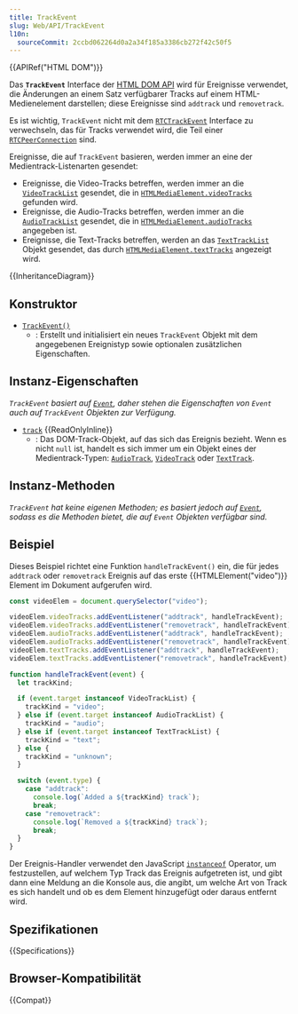 ```yaml
---
title: TrackEvent
slug: Web/API/TrackEvent
l10n:
  sourceCommit: 2ccbd062264d0a2a34f185a3386cb272f42c50f5
---
```


{{APIRef("HTML DOM")}}

Das **`TrackEvent`** Interface der [HTML DOM API](/de/docs/Web/API/HTML_DOM_API) wird für Ereignisse verwendet, die Änderungen an einem Satz verfügbarer Tracks auf einem HTML-Medienelement darstellen; diese Ereignisse sind `addtrack` und `removetrack`.

Es ist wichtig, `TrackEvent` nicht mit dem [`RTCTrackEvent`](/de/docs/Web/API/RTCTrackEvent) Interface zu verwechseln, das für Tracks verwendet wird, die Teil einer [`RTCPeerConnection`](/de/docs/Web/API/RTCPeerConnection) sind.

Ereignisse, die auf `TrackEvent` basieren, werden immer an eine der Medientrack-Listenarten gesendet:

- Ereignisse, die Video-Tracks betreffen, werden immer an die [`VideoTrackList`](/de/docs/Web/API/VideoTrackList) gesendet, die in [`HTMLMediaElement.videoTracks`](/de/docs/Web/API/HTMLMediaElement/videoTracks) gefunden wird.
- Ereignisse, die Audio-Tracks betreffen, werden immer an die [`AudioTrackList`](/de/docs/Web/API/AudioTrackList) gesendet, die in [`HTMLMediaElement.audioTracks`](/de/docs/Web/API/HTMLMediaElement/audioTracks) angegeben ist.
- Ereignisse, die Text-Tracks betreffen, werden an das [`TextTrackList`](/de/docs/Web/API/TextTrackList) Objekt gesendet, das durch [`HTMLMediaElement.textTracks`](/de/docs/Web/API/HTMLMediaElement/textTracks) angezeigt wird.

{{InheritanceDiagram}}

## Konstruktor

- [`TrackEvent()`](/de/docs/Web/API/TrackEvent/TrackEvent)
  - : Erstellt und initialisiert ein neues `TrackEvent` Objekt mit dem angegebenen Ereignistyp sowie optionalen zusätzlichen Eigenschaften.

## Instanz-Eigenschaften

_`TrackEvent` basiert auf [`Event`](/de/docs/Web/API/Event), daher stehen die Eigenschaften von `Event` auch auf `TrackEvent` Objekten zur Verfügung._

- [`track`](/de/docs/Web/API/TrackEvent/track) {{ReadOnlyInline}}
  - : Das DOM-Track-Objekt, auf das sich das Ereignis bezieht. Wenn es nicht `null` ist, handelt es sich immer um ein Objekt eines der Medientrack-Typen: [`AudioTrack`](/de/docs/Web/API/AudioTrack), [`VideoTrack`](/de/docs/Web/API/VideoTrack) oder [`TextTrack`](/de/docs/Web/API/TextTrack).

## Instanz-Methoden

_`TrackEvent` hat keine eigenen Methoden; es basiert jedoch auf [`Event`](/de/docs/Web/API/Event), sodass es die Methoden bietet, die auf `Event` Objekten verfügbar sind._

## Beispiel

Dieses Beispiel richtet eine Funktion `handleTrackEvent()` ein, die für jedes `addtrack` oder `removetrack` Ereignis auf das erste {{HTMLElement("video")}} Element im Dokument aufgerufen wird.

```js
const videoElem = document.querySelector("video");

videoElem.videoTracks.addEventListener("addtrack", handleTrackEvent);
videoElem.videoTracks.addEventListener("removetrack", handleTrackEvent);
videoElem.audioTracks.addEventListener("addtrack", handleTrackEvent);
videoElem.audioTracks.addEventListener("removetrack", handleTrackEvent);
videoElem.textTracks.addEventListener("addtrack", handleTrackEvent);
videoElem.textTracks.addEventListener("removetrack", handleTrackEvent);

function handleTrackEvent(event) {
  let trackKind;

  if (event.target instanceof VideoTrackList) {
    trackKind = "video";
  } else if (event.target instanceof AudioTrackList) {
    trackKind = "audio";
  } else if (event.target instanceof TextTrackList) {
    trackKind = "text";
  } else {
    trackKind = "unknown";
  }

  switch (event.type) {
    case "addtrack":
      console.log(`Added a ${trackKind} track`);
      break;
    case "removetrack":
      console.log(`Removed a ${trackKind} track`);
      break;
  }
}
```

Der Ereignis-Handler verwendet den JavaScript [`instanceof`](/de/docs/Web/JavaScript/Reference/Operators/instanceof) Operator, um festzustellen, auf welchem Typ Track das Ereignis aufgetreten ist, und gibt dann eine Meldung an die Konsole aus, die angibt, um welche Art von Track es sich handelt und ob es dem Element hinzugefügt oder daraus entfernt wird.

## Spezifikationen

{{Specifications}}

## Browser-Kompatibilität

{{Compat}}
